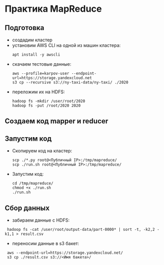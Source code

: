 # Практика MapReduce

## Подготовка

* создадим кластер 
* установим AWS CLI на одной из машин кластера:
  ```shell
  apt install -y awscli
  ```
* скачаем тестовые данные:
  ```shell
  aws --profile=karpov-user --endpoint-url=https://storage.yandexcloud.net
  s3 cp --recursive s3://ny-taxi-data/ny-taxi/ ./2020
  ```
* переложим их на HDFS:
  ```shell
  hadoop fs -mkdir /user/root/2020
  hadoop fs -put /root/2020 2020
  ```  
## Создаем код mapper и reducer
## Запустим код
* Скопируем код на кластер:
  ```shell
  scp ./*.py root@<Публичный IP>:/tmp/mapreduce/
  scp ./run.sh root@<Публичный IP>:/tmp/mapreduce/
  ```
* Запустим код:
  ```shell
  cd /tmp/mapreduce/
  chmod +x ./run.sh
  ./run.sh 
  ```
## Сбор данных
* забираем данные с HDFS:
```shell
 hadoop fs -cat /user/root/output-data/part-0000* | sort -t, -k2,2 -k1,1 > result.csv
  ```
* переносим данные в s3 бакет:
```shell
 aws --endpoint-url=https://storage.yandexcloud.net/
 s3 cp ./result.csv s3://<Имя бакета>/
  ```
